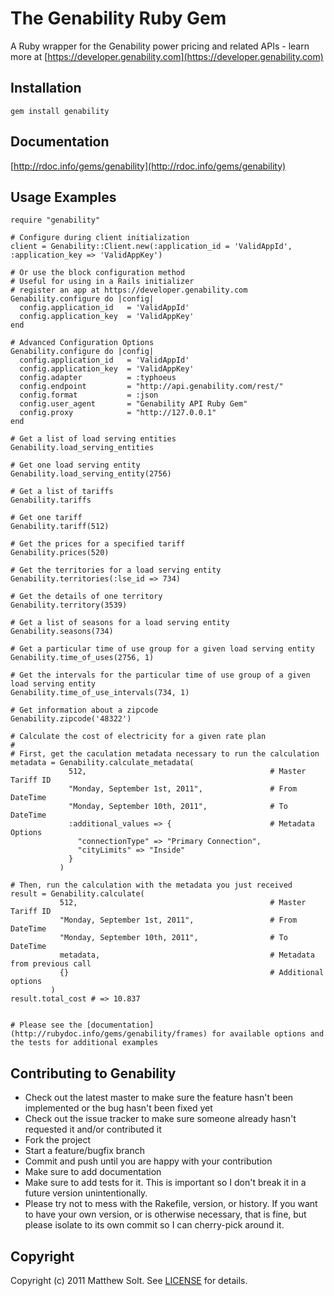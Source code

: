 The Genability Ruby Gem
====================
A Ruby wrapper for the Genability power pricing and related APIs - learn more at [https://developer.genability.com](https://developer.genability.com)

Installation
------------
    gem install genability

Documentation
-------------
[http://rdoc.info/gems/genability](http://rdoc.info/gems/genability)

Usage Examples
--------------
    require "genability"

    # Configure during client initialization
    client = Genability::Client.new(:application_id = 'ValidAppId', :application_key => 'ValidAppKey')

    # Or use the block configuration method
    # Useful for using in a Rails initializer
    # register an app at https://developer.genability.com
    Genability.configure do |config|
      config.application_id   = 'ValidAppId'
      config.application_key  = 'ValidAppKey'
    end

    # Advanced Configuration Options
    Genability.configure do |config|
      config.application_id   = 'ValidAppId'
      config.application_key  = 'ValidAppKey'
      config.adapter          = :typhoeus
      config.endpoint         = "http://api.genability.com/rest/"
      config.format           = :json
      config.user_agent       = "Genability API Ruby Gem"
      config.proxy            = "http://127.0.0.1"
    end

    # Get a list of load serving entities
    Genability.load_serving_entities

    # Get one load serving entity
    Genability.load_serving_entity(2756)

    # Get a list of tariffs
    Genability.tariffs

    # Get one tariff
    Genability.tariff(512)

    # Get the prices for a specified tariff
    Genability.prices(520)

    # Get the territories for a load serving entity
    Genability.territories(:lse_id => 734)

    # Get the details of one territory
    Genability.territory(3539)

    # Get a list of seasons for a load serving entity
    Genability.seasons(734)

    # Get a particular time of use group for a given load serving entity
    Genability.time_of_uses(2756, 1)

    # Get the intervals for the particular time of use group of a given load serving entity
    Genability.time_of_use_intervals(734, 1)

    # Get information about a zipcode
    Genability.zipcode('48322')

    # Calculate the cost of electricity for a given rate plan
    #
    # First, get the caculation metadata necessary to run the calculation
    metadata = Genability.calculate_metadata(
                 512,                                         # Master Tariff ID
                 "Monday, September 1st, 2011",               # From DateTime
                 "Monday, September 10th, 2011",              # To DateTime
                 :additional_values => {                      # Metadata Options
                   "connectionType" => "Primary Connection",
                   "cityLimits" => "Inside"
                 }
               )

    # Then, run the calculation with the metadata you just received
    result = Genability.calculate(
               512,                                           # Master Tariff ID
               "Monday, September 1st, 2011",                 # From DateTime
               "Monday, September 10th, 2011",                # To DateTime
               metadata,                                      # Metadata from previous call
               {}                                             # Additional options
             )
    result.total_cost # => 10.837


    # Please see the [documentation](http://rubydoc.info/gems/genability/frames) for available options and the tests for additional examples


Contributing to Genability
-------------------------
* Check out the latest master to make sure the feature hasn't been implemented or the bug hasn't been fixed yet
* Check out the issue tracker to make sure someone already hasn't requested it and/or contributed it
* Fork the project
* Start a feature/bugfix branch
* Commit and push until you are happy with your contribution
* Make sure to add documentation
* Make sure to add tests for it. This is important so I don't break it in a future version unintentionally.
* Please try not to mess with the Rakefile, version, or history. If you want to have your own version, or is otherwise necessary, that is fine, but please isolate to its own commit so I can cherry-pick around it.

Copyright
---------
Copyright (c) 2011 Matthew Solt.
See [LICENSE](https://github.com/activefx/genability/blob/master/LICENSE.md) for details.


